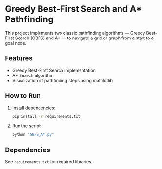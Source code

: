 # Greedy Best-First Search and A* Pathfinding

This project implements two classic pathfinding algorithms — Greedy Best-First Search (GBFS) and A* — to navigate a grid or graph from a start to a goal node.

## Features
- Greedy Best-First Search implementation
- A* Search algorithm
- Visualization of pathfinding steps using matplotlib

## How to Run

1. Install dependencies:
   ```bash
   pip install -r requirements.txt
   ```

2. Run the script:
   ```bash
   python "GBFS_A*.py"
   ```

## Dependencies

See `requirements.txt` for required libraries.
